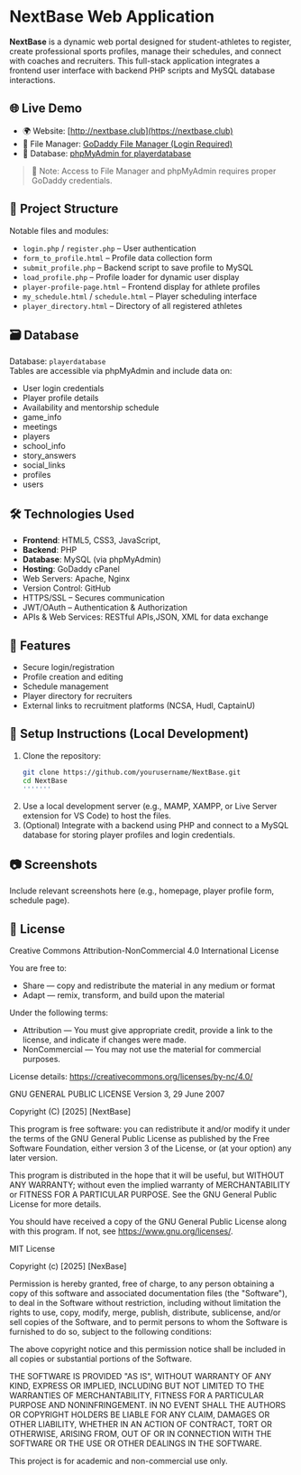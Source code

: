 # NextBase Web Application

**NextBase** is a dynamic web portal designed for student-athletes to register, create professional sports profiles, manage their schedules, and connect with coaches and recruiters. This full-stack application integrates a frontend user interface with backend PHP scripts and MySQL database interactions.

## 🌐 Live Demo

- 🌍 Website: [http://nextbase.club](https://nextbase.club)
- 📂 File Manager: [GoDaddy File Manager (Login Required)](https://p3plzcpnl508782.prod.phx3.secureserver.net:2083/cpsess4403780188/frontend/jupiter/filemanager/index.html?login=1&post_login=90167616032438)
- 💾 Database: [phpMyAdmin for playerdatabase](https://p3plzcpnl508782.prod.phx3.secureserver.net:2083/cpsess4403780188/3rdparty/phpMyAdmin/index.php?route=/database/structure&db=playerdatabase)

> 🔐 Note: Access to File Manager and phpMyAdmin requires proper GoDaddy credentials.

## 📁 Project Structure

Notable files and modules:

- `login.php` / `register.php` – User authentication
- `form_to_profile.html` – Profile data collection form
- `submit_profile.php` – Backend script to save profile to MySQL
- `load_profile.php` – Profile loader for dynamic user display
- `player-profile-page.html` – Frontend display for athlete profiles
- `my_schedule.html` / `schedule.html` – Player scheduling interface
- `player_directory.html` – Directory of all registered athletes

## 🗃️ Database

Database: `playerdatabase`  
Tables are accessible via phpMyAdmin and include data on:

- User login credentials
- Player profile details
- Availability and mentorship schedule
- game_info
- meetings
- players
- school_info
- story_answers
- social_links
- profiles
- users


## 🛠 Technologies Used

- **Frontend**: HTML5, CSS3, JavaScript, 
- **Backend**: PHP
- **Database**: MySQL (via phpMyAdmin)
- **Hosting**: GoDaddy cPanel
- Web Servers: Apache, Nginx
- Version Control: GitHub
- HTTPS/SSL – Secures communication
- JWT/OAuth – Authentication & Authorization
- APIs & Web Services: RESTful APIs,JSON, XML for data exchange

## 🚀 Features

- Secure login/registration
- Profile creation and editing
- Schedule management
- Player directory for recruiters
- External links to recruitment platforms (NCSA, Hudl, CaptainU)

## 🧭 Setup Instructions (Local Development)

1. Clone the repository:
   ```bash
   git clone https://github.com/yourusername/NextBase.git
   cd NextBase
   '''''''
2. Use a local development server (e.g., MAMP, XAMPP, or Live Server extension for VS Code) to host the files.
3. (Optional) Integrate with a backend using PHP and connect to a MySQL database for storing player profiles and login credentials.

## 📷 Screenshots

Include relevant screenshots here (e.g., homepage, player profile form, schedule page).

## 📄 License
Creative Commons Attribution-NonCommercial 4.0 International License

You are free to:
- Share — copy and redistribute the material in any medium or format
- Adapt — remix, transform, and build upon the material

Under the following terms:
- Attribution — You must give appropriate credit, provide a link to the license, and indicate if changes were made.
- NonCommercial — You may not use the material for commercial purposes.

License details: https://creativecommons.org/licenses/by-nc/4.0/

GNU GENERAL PUBLIC LICENSE
Version 3, 29 June 2007

Copyright (C) [2025] [NextBase]

This program is free software: you can redistribute it and/or modify it 
under the terms of the GNU General Public License as published by the 
Free Software Foundation, either version 3 of the License, or (at your option) 
any later version.

This program is distributed in the hope that it will be useful, but WITHOUT 
ANY WARRANTY; without even the implied warranty of MERCHANTABILITY or FITNESS 
FOR A PARTICULAR PURPOSE. See the GNU General Public License for more details.

You should have received a copy of the GNU General Public License along with 
this program. If not, see <https://www.gnu.org/licenses/>.

MIT License

Copyright (c) [2025] [NexBase]

Permission is hereby granted, free of charge, to any person obtaining a copy
of this software and associated documentation files (the "Software"), to deal
in the Software without restriction, including without limitation the rights 
to use, copy, modify, merge, publish, distribute, sublicense, and/or sell 
copies of the Software, and to permit persons to whom the Software is 
furnished to do so, subject to the following conditions:

The above copyright notice and this permission notice shall be included in 
all copies or substantial portions of the Software.

THE SOFTWARE IS PROVIDED "AS IS", WITHOUT WARRANTY OF ANY KIND, EXPRESS OR 
IMPLIED, INCLUDING BUT NOT LIMITED TO THE WARRANTIES OF MERCHANTABILITY, 
FITNESS FOR A PARTICULAR PURPOSE AND NONINFRINGEMENT. IN NO EVENT SHALL THE 
AUTHORS OR COPYRIGHT HOLDERS BE LIABLE FOR ANY CLAIM, DAMAGES OR OTHER 
LIABILITY, WHETHER IN AN ACTION OF CONTRACT, TORT OR OTHERWISE, ARISING FROM, 
OUT OF OR IN CONNECTION WITH THE SOFTWARE OR THE USE OR OTHER DEALINGS IN 
THE SOFTWARE.



This project is for academic and non-commercial use only.
